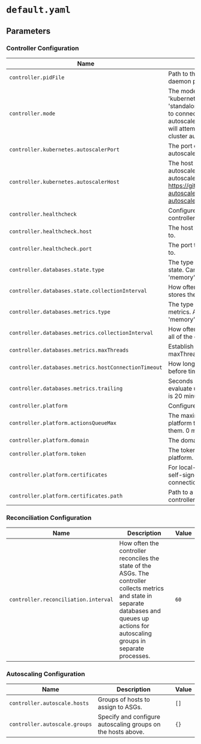 # `default.yaml`

## Parameters

### Controller Configuration

| Name                                                 | Description                                                                                                                                                                                                                                                    | Value                            |
| ---------------------------------------------------- | -------------------------------------------------------------------------------------------------------------------------------------------------------------------------------------------------------------------------------------------------------------- | -------------------------------- |
| `controller.pidFile`                                 | Path to the file where the controller daemon process writes its PID.                                                                                                                                                                                           | `/opt/premiscale/premiscale.pid` |
| `controller.mode`                                    | The mode of the controller. Can be 'kubernetes' or 'standalone'. If 'standalone', the controller will not attempt to connect to a Kubernetes cluster autoscaler. If 'kubernetes', the controller will attempt to connect to the Kubernetes cluster autoscaler. | `kubernetes`                     |
| `controller.kubernetes.autoscalerPort`               | The port on which the Kubernetes autoscaler is listening.                                                                                                                                                                                                      | `8080`                           |
| `controller.kubernetes.autoscalerHost`               | The host on which the Kubernetes autoscaler is running. See also the cluster autoscaler Helm chart: https://github.com/premiscale/kubernetes-autoscaler/tree/master/charts/cluster-autoscaler.                                                                 | `cluster-autoscaler`             |
| `controller.healthcheck`                             | Configure the healthcheck endpoint for the controller.                                                                                                                                                                                                         | `{}`                             |
| `controller.healthcheck.host`                        | The host to bind the healthcheck endpoint to.                                                                                                                                                                                                                  | `127.0.0.1`                      |
| `controller.healthcheck.port`                        | The port to bind the healthcheck endpoint to.                                                                                                                                                                                                                  | `8085`                           |
| `controller.databases.state.type`                    | The type of database to use for storing state. Can be 'mysql' or 'sqlite' or 'memory'.                                                                                                                                                                         | `memory`                         |
| `controller.databases.state.collectionInterval`      | How often the agent collects metrics and stores them in the database.                                                                                                                                                                                          | `60`                             |
| `controller.databases.metrics.type`                  | The type of database to use for storing metrics. At this time, can be 'influxdb' or 'memory'.                                                                                                                                                                  | `memory`                         |
| `controller.databases.metrics.collectionInterval`    | How often the agent retrieves metrics from all of the connected hosts.                                                                                                                                                                                         | `60`                             |
| `controller.databases.metrics.maxThreads`            | Establish connections to hosts in maxThreads-batches.                                                                                                                                                                                                          | `10`                             |
| `controller.databases.metrics.hostConnectionTimeout` | How long to wait for a connection to a host before timing out.                                                                                                                                                                                                 | `60`                             |
| `controller.databases.metrics.trailing`              | Seconds of collected metrics to keep and evaluate upon (must be >=interval). Default is 20 minutes                                                                                                                                                             | `1200`                           |
| `controller.platform`                                | Configure the platform                                                                                                                                                                                                                                         | `{}`                             |
| `controller.platform.actionsQueueMax`                | The maximum number of actions from the platform to queue up before dropping them. 0 means no limit.                                                                                                                                                            | `0`                              |
| `controller.platform.domain`                         | The domain of the platform.                                                                                                                                                                                                                                    | `$PREMISCALE_PLATFORM`           |
| `controller.platform.token`                          | The token to use to authenticate with the platform.                                                                                                                                                                                                            | `$PREMISCALE_TOKEN`              |
| `controller.platform.certificates`                   | For local-only testing, you can provide self-signed certificates to the controller for connection to the platform services.                                                                                                                                    | `{}`                             |
| `controller.platform.certificates.path`              | Path to a directory containing the controller's certificates.                                                                                                                                                                                                  | `/opt/premiscale/certs`          |

### Reconciliation Configuration

| Name                                 | Description                                                                                                                                                                                    | Value |
| ------------------------------------ | ---------------------------------------------------------------------------------------------------------------------------------------------------------------------------------------------- | ----- |
| `controller.reconciliation.interval` | How often the controller reconciles the state of the ASGs. The controller collects metrics and state in separate databases and queues up actions for autoscaling groups in separate processes. | `60`  |

### Autoscaling Configuration

| Name                          | Description                                                  | Value |
| ----------------------------- | ------------------------------------------------------------ | ----- |
| `controller.autoscale.hosts`  | Groups of hosts to assign to ASGs.                           | `[]`  |
| `controller.autoscale.groups` | Specify and configure autoscaling groups on the hosts above. | `{}`  |
